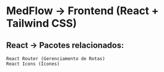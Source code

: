 # MedFlow -> Frontend (React + Tailwind CSS)

## React -> Pacotes relacionados:
    React Router (Gerenciamento de Rotas)
    React Icons (Ícones)


